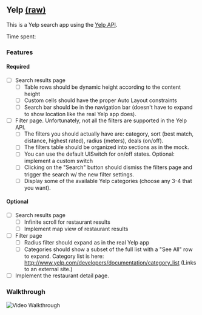 ## Yelp [(raw)](?raw=1)

This is a Yelp search app using the [Yelp API](https://www.yelp.com/developers/documentation/v2/search_api).

Time spent: 

### Features

#### Required

- [ ] Search results page
    - [ ] Table rows should be dynamic height according to the content height
    - [ ] Custom cells should have the proper Auto Layout constraints
    - [ ] Search bar should be in the navigation bar (doesn't have to expand to show location like the real Yelp app does).
- [ ] Filter page. Unfortunately, not all the filters are supported in the Yelp API.
    - [ ] The filters you should actually have are: category, sort (best match, distance, highest rated), radius (meters), deals (on/off).
    - [ ] The filters table should be organized into sections as in the mock.
    - [ ] You can use the default UISwitch for on/off states. Optional: implement a custom switch
    - [ ] Clicking on the "Search" button should dismiss the filters page and trigger the search w/ the new filter settings.
    - [ ] Display some of the available Yelp categories (choose any 3-4 that you want).

#### Optional

- [ ] Search results page
    - [ ] Infinite scroll for restaurant results
    - [ ] Implement map view of restaurant results
- [ ] Filter page
    - [ ] Radius filter should expand as in the real Yelp app
    - [ ] Categories should show a subset of the full list with a "See All" row to expand. Category list is here: http://www.yelp.com/developers/documentation/category_list (Links to an external site.)
- [ ] Implement the restaurant detail page.

### Walkthrough

![Video Walkthrough](your-walkthrough-gif-file-in-the-same-folder-as-this-file.gif)
